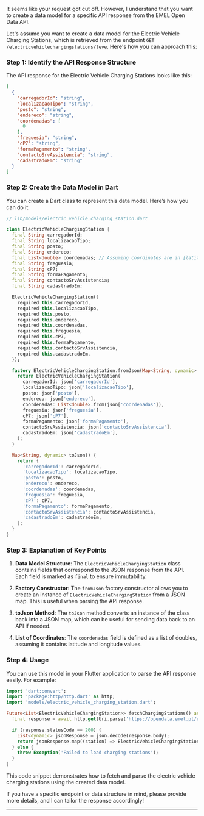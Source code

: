 It seems like your request got cut off. However, I understand that you want to create a data model for a specific API response from the EMEL Open Data API. 

Let's assume you want to create a data model for the Electric Vehicle Charging Stations, which is retrieved from the endpoint `GET /electricvehiclechargingstations/leve`. Here's how you can approach this:

### Step 1: Identify the API Response Structure

The API response for the Electric Vehicle Charging Stations looks like this:

```json
[
  {
    "carregadorId": "string",
    "localizacaoTipo": "string",
    "posto": "string",
    "endereco": "string",
    "coordenadas": [
      0
    ],
    "freguesia": "string",
    "cP7": "string",
    "formaPagamento": "string",
    "contactoSrvAssistencia": "string",
    "cadastradoEm": "string"
  }
]
```

### Step 2: Create the Data Model in Dart

You can create a Dart class to represent this data model. Here’s how you can do it:

```dart
// lib/models/electric_vehicle_charging_station.dart

class ElectricVehicleChargingStation {
  final String carregadorId;
  final String localizacaoTipo;
  final String posto;
  final String endereco;
  final List<double> coordenadas; // Assuming coordinates are in [latitude, longitude]
  final String freguesia;
  final String cP7;
  final String formaPagamento;
  final String contactoSrvAssistencia;
  final String cadastradoEm;

  ElectricVehicleChargingStation({
    required this.carregadorId,
    required this.localizacaoTipo,
    required this.posto,
    required this.endereco,
    required this.coordenadas,
    required this.freguesia,
    required this.cP7,
    required this.formaPagamento,
    required this.contactoSrvAssistencia,
    required this.cadastradoEm,
  });

  factory ElectricVehicleChargingStation.fromJson(Map<String, dynamic> json) {
    return ElectricVehicleChargingStation(
      carregadorId: json['carregadorId'],
      localizacaoTipo: json['localizacaoTipo'],
      posto: json['posto'],
      endereco: json['endereco'],
      coordenadas: List<double>.from(json['coordenadas']),
      freguesia: json['freguesia'],
      cP7: json['cP7'],
      formaPagamento: json['formaPagamento'],
      contactoSrvAssistencia: json['contactoSrvAssistencia'],
      cadastradoEm: json['cadastradoEm'],
    );
  }

  Map<String, dynamic> toJson() {
    return {
      'carregadorId': carregadorId,
      'localizacaoTipo': localizacaoTipo,
      'posto': posto,
      'endereco': endereco,
      'coordenadas': coordenadas,
      'freguesia': freguesia,
      'cP7': cP7,
      'formaPagamento': formaPagamento,
      'contactoSrvAssistencia': contactoSrvAssistencia,
      'cadastradoEm': cadastradoEm,
    };
  }
}
```

### Step 3: Explanation of Key Points

1. **Data Model Structure**: The `ElectricVehicleChargingStation` class contains fields that correspond to the JSON response from the API. Each field is marked as `final` to ensure immutability.

2. **Factory Constructor**: The `fromJson` factory constructor allows you to create an instance of `ElectricVehicleChargingStation` from a JSON map. This is useful when parsing the API response.

3. **toJson Method**: The `toJson` method converts an instance of the class back into a JSON map, which can be useful for sending data back to an API if needed.

4. **List of Coordinates**: The `coordenadas` field is defined as a list of doubles, assuming it contains latitude and longitude values.

### Step 4: Usage

You can use this model in your Flutter application to parse the API response easily. For example:

```dart
import 'dart:convert';
import 'package:http/http.dart' as http;
import 'models/electric_vehicle_charging_station.dart';

Future<List<ElectricVehicleChargingStation>> fetchChargingStations() async {
  final response = await http.get(Uri.parse('https://opendata.emel.pt/electricvehiclechargingstations/leve'));

  if (response.statusCode == 200) {
    List<dynamic> jsonResponse = json.decode(response.body);
    return jsonResponse.map((station) => ElectricVehicleChargingStation.fromJson(station)).toList();
  } else {
    throw Exception('Failed to load charging stations');
  }
}
```

This code snippet demonstrates how to fetch and parse the electric vehicle charging stations using the created data model.

If you have a specific endpoint or data structure in mind, please provide more details, and I can tailor the response accordingly!

---

